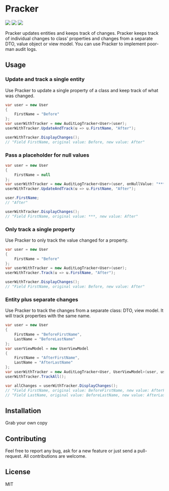 # Pracker

![](https://img.shields.io/badge/netstandard-2.0-brightgreen.svg) ![](https://github.com/canro91/Pracker/workflows/Build/badge.svg) ![](https://img.shields.io/github/license/canro91/Pracker)

Pracker updates entities and keeps track of changes. Pracker keeps track of individual changes to class' properties and changes from a separate DTO, value object or view model. You can use Pracker to implement poor-man audit logs.

## Usage

### Update and track a single entity

Use Pracker to update a single property of a class and keep track of what was changed.

```csharp
var user = new User
{
    FirstName = "Before"
};
var userWithTracker = new AuditLogTracker<User>(user);
userWithTracker.UpdateAndTrack(u => u.FirstName, "After");

userWithTracker.DisplayChanges();
// "Field FirstName, original value: Before, new value: After"
```

### Pass a placeholder for null values

```csharp
var user = new User
{
    FirstName = null
};
var userWithTracker = new AuditLogTracker<User>(user, onNullValue: "***");
userWithTracker.UpdateAndTrack(u => u.FirstName, "After");

user.FirstName;
// "After"

userWithTracker.DisplayChanges();
// "Field FirstName, original value: ***, new value: After"
```

### Only track a single property

Use Pracker to only track the value changed for a property.

```csharp
var user = new User
{
    FirstName = "Before"
};
var userWithTracker = new AuditLogTracker<User>(user);
userWithTracker.Track(u => u.FirstName, "After");

userWithTracker.DisplayChanges();
// "Field FirstName, original value: Before, new value: After"
```

### Entity plus separate changes

Use Pracker to track the changes from a separate class: DTO, view model. It will track properties with the same name.

```csharp
var user = new User
{
    FirstName = "BeforeFirstName",
    LastName = "BeforeLastName"
};
var userViewModel = new UserViewModel
{
    FirstName = "AfterFirstName",
    LastName = "AfterLastName"
};
var userWithTracker = new AuditLogTracker<User, UserViewModel>(user, userViewModel);
userWithTracker.TrackAll();

var allChanges = userWithTracker.DisplayChanges();
// "Field FirstName, original value: BeforeFirstName, new value: AfterFirstName"
// "Field LastName, original value: BeforeLastName, new value: AfterLastName"
```

## Installation

Grab your own copy

## Contributing

Feel free to report any bug, ask for a new feature or just send a pull-request. All contributions are welcome.
	
## License

MIT
